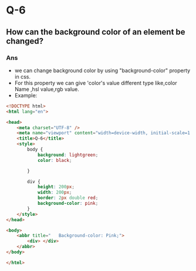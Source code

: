 # Q-6
## How can the background color of an element be changed?
### Ans
- we can change background color by using "background-color" property in css.
- For this property we can give 'color's value different type like,color Name ,hsl value,rgb value.
- Example:
```html
<!DOCTYPE html>
<html lang="en">

<head>
    <meta charset="UTF-8" />
    <meta name="viewport" content="width=device-width, initial-scale=1.0" />
    <title>Q-6</title>
    <style>
        body {
            background: lightgreen;
            color: black;

        }

        div {
            height: 200px;
            width: 200px;
            border: 2px double red;
            background-color: pink;
        }
    </style>
</head>

<body>
    <abbr title="   Background-color: Pink;">
        <div> </div>
    </abbr>
</body>

</html>
```
